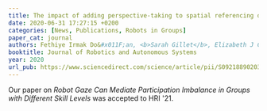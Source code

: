```yaml
---
title: The impact of adding perspective-taking to spatial referencing during human-robot interaction
date: 2020-06-31 17:27:15 +0200
categories: [News, Publications, Robots in Groups]
paper_cat: journal
authors: Fethiye Irmak Do&#x011F;an, <b>Sarah Gillet</b>, Elizabeth J Carter, Iolanda Leite
booktitle: Journal of Robotics and Autonomous Systems
year: 2020
url_pub: https://www.sciencedirect.com/science/article/pii/S0921889020304942
---
```


Our paper on <i>Robot Gaze Can Mediate Participation Imbalance in Groups with Different Skill Levels</i> was accepted to HRI '21. 

